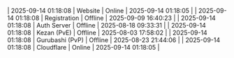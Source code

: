 | 2025-09-14 01:18:08 | Website | Online | 2025-09-14 01:18:05 |
| 2025-09-14 01:18:08 | Registration | Offline | 2025-09-09 16:40:23 |
| 2025-09-14 01:18:08 | Auth Server | Offline | 2025-08-18 09:33:31 |
| 2025-09-14 01:18:08 | Kezan (PvE) | Offline | 2025-08-03 17:58:02 |
| 2025-09-14 01:18:08 | Gurubashi (PvP) | Offline | 2025-08-23 21:44:06 |
| 2025-09-14 01:18:08 | Cloudflare | Online | 2025-09-14 01:18:05 |
